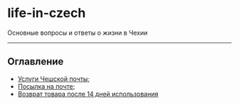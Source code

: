 # life-in-czech

Основные вопросы и ответы о жизни в Чехии

---

## Оглавление
- [Услуги Чешской почты](./Сhech-post.md); 
- [Посылка на почте](./Сhech-post-balicek.md);
- [Возврат товара после 14 дней использования](/Reklamace.md)
